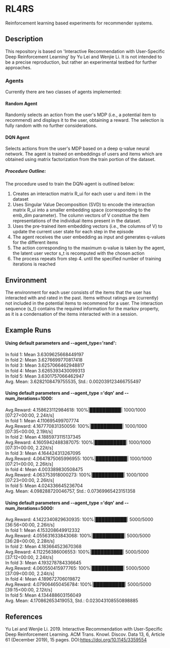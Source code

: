 # RL4RS

Reinforcement learning based experiments for recommender systems.

## Description

This repository is based on 'Interactive Recommendation with User-Specific Deep Reinforcement Learning' by Yu Lei and Wenjie Li. It is not intended to be a precise reproduction, but rather an experimental testbed for further approaches.

### Agents

Currently there are two classes of agents implemented:

#### Random Agent

Randomly selects an action from the user's MDP (i.e., a potential item to recommend) and displays it to the user, obtaining a reward. The selection is fully random with no further considerations.

#### DQN Agent

Selects actions from the user's MDP based on a deep q-value neural network. The agent is trained on embeddings of users and items which are obtained using matrix factorization from the train portion of the dataset.

##### Procedure Outline:
The procedure used to train the DQN-agent is outlined below:
1) Creates an interaction matrix R_ui for each user u and item i in the dataset
2) Uses Singular Value Decomposition (SVD) to encode the interaction matrix R_ui into a smaller embedding space (corresponding to the emb_dim parameter). The column vectors of V constitue the item representations of the individual items present in the dataset. 
3) Uses the pre-trained item embedding vectors (i.e., the columns of V) to update the current user state for each step in the episode
4) The agent receives the user embedding as input and generates q-values for the different items
5) The action corresponding to the maximum q-value is taken by the agent, the latent user vector s_t is recomputed with the chosen action
6) The process repeats from step 4. until the specified number of training iterations is reached

## Environment

The environment for each user consists of the items that the user has interacted with and rated in the past. 
Items without ratings are (currently) not included in the potential items to recommend for a user. 
The interaction sequence (s_t) contains the required information for the markov property, as it is a condensation of 
the items interacted with in a session.

## Example Runs

#### Using default parameters and --agent_type='rand':
In fold 1: Mean 3.6309625668449197\
In fold 2: Mean 3.6276699770817418\
In fold 3: Mean 3.6257066462948817\
In fold 4: Mean 3.6265393430099313\
In fold 5: Mean 3.6301757066462947\
Avg. Mean: 3.6282108479755535, Std.: 0.002039123466755497

#### Using default parameters and --agent_type ='dqn' and --num_iterations=1000:
Avg.Reward: 4.158623112984618: 100%|██████████| 1000/1000 [07:27<00:00,  2.24it/s]\
In fold 1: Mean 4.110695499707774\
Avg.Reward: 4.167770831350056: 100%|██████████| 1000/1000 [07:35<00:00,  2.19it/s]\
In fold 2: Mean 4.1885973115137345\
Avg.Reward: 4.1605942488387075: 100%|██████████| 1000/1000 [07:31<00:00,  2.22it/s]\
In fold 3: Mean 4.164424313267095\
Avg.Reward: 4.0647875065996955: 100%|██████████| 1000/1000 [07:21<00:00,  2.26it/s]\
In fold 4: Mean 4.003389830508475\
Avg.Reward: 4.063753918000273: 100%|██████████| 1000/1000 [07:23<00:00,  2.26it/s]\
In fold 5: Mean 4.024336645236704\
Avg. Mean: 4.098288720046757, Std.: 0.07369965423151358

#### Using default parameters and --agent_type ='dqn' and --num_iterations=5000:
Avg.Reward: 4.1422340829630935: 100%|██████████| 5000/5000 [36:56<00:00,  2.26it/s]\
In fold 1: Mean 4.153208649912332\
Avg.Reward: 4.055631633843068: 100%|██████████| 5000/5000 [36:28<00:00,  2.28it/s]\
In fold 2: Mean 4.183664523670368\
Avg.Reward: 4.112256386006553: 100%|██████████| 5000/5000 [37:12<00:00,  2.24it/s]\
In fold 3: Mean 4.193278784336645\
Avg.Reward: 4.060550415977765: 100%|██████████| 5000/5000 [37:09<00:00,  2.24it/s]\
In fold 4: Mean 4.189672706019872\
Avg.Reward: 4.079064650456784: 100%|██████████| 5000/5000 [39:15<00:00,  2.12it/s]\
In fold 5: Mean 4.134488603156049\
Avg. Mean: 4.170862653419053, Std.: 0.023043108550898885

## References

Yu Lei and Wenjie Li. 2019. Interactive Recommendation with User-Specific Deep Reinforcement Learning. ACM Trans. Knowl. Discov. Data 13, 6, Article 61 (December 2019), 15 pages. DOI:https://doi.org/10.1145/3359554
